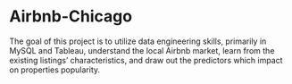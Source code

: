 # Airbnb-Chicago

The goal of this project is to utilize data engineering skills, primarily in MySQL and Tableau, understand the local Airbnb market, learn from the existing listings’ characteristics, and draw out the predictors which impact on properties popularity.
